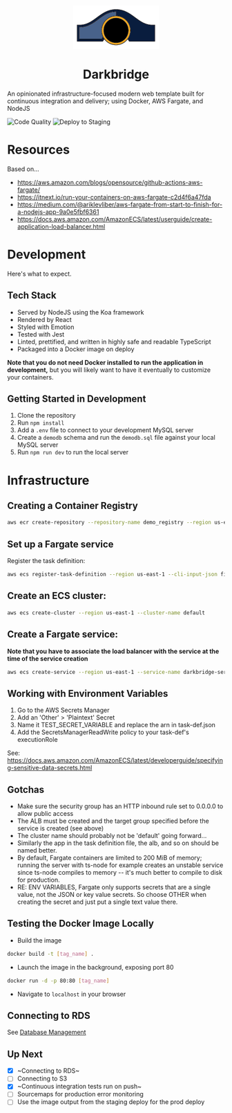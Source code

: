 <p align="center">
  <img width="200" height="100" src="/darkbridge.png">
</p>
<h1 align="center">Darkbridge</h1>

An opinionated infrastructure-focused modern web template built for continuous integration and delivery; using Docker, AWS Fargate, and NodeJS

![Code Quality](https://github.com/thomasmost/darkbridge/workflows/Code%20Quality/badge.svg)
![Deploy to Staging](https://github.com/thomasmost/darkbridge/workflows/Deploy%20to%20Staging%20Environment/badge.svg)

# Resources
Based on... 

* https://aws.amazon.com/blogs/opensource/github-actions-aws-fargate/
* https://itnext.io/run-your-containers-on-aws-fargate-c2d4f6a47fda
* https://medium.com/@ariklevliber/aws-fargate-from-start-to-finish-for-a-nodejs-app-9a0e5fbf6361
* https://docs.aws.amazon.com/AmazonECS/latest/userguide/create-application-load-balancer.html

# Development
Here's what to expect.

## Tech Stack
* Served by NodeJS using the Koa framework
* Rendered by React
* Styled with Emotion
* Tested with Jest
* Linted, prettified, and written in highly safe and readable TypeScript
* Packaged into a Docker image on deploy

**Note that you do not need Docker installed to run the application in development,** but you will likely want to have it eventually to customize your containers.

## Getting Started in Development

1. Clone the repository
2. Run `npm install`
3. Add a `.env` file to connect to your development MySQL server
4. Create a `demodb` schema and run the `demodb.sql` file against your local MySQL server
5. Run `npm run dev` to run the local server

# Infrastructure

## Creating a Container Registry

```bash
aws ecr create-repository --repository-name demo_registry --region us-east-1
```
## Set up a Fargate service

Register the task definition:

```bash
aws ecs register-task-definition --region us-east-1 --cli-input-json file://$HOME/darkbridge/task-def.json
```

## Create an ECS cluster:

```bash
aws ecs create-cluster --region us-east-1 --cluster-name default
```

## Create a Fargate service:

**Note that you have to associate the load balancer with the service at the time of the service creation**

```bash
aws ecs create-service --region us-east-1 --service-name darkbridge-service-staging --task-definition darkbridge-task-staging:1 --desired-count 2 --launch-type "FARGATE" --network-configuration "awsvpcConfiguration={subnets=[ [[private-subnet1]],[[public-subnet1]],[[private-subnet2]],[[public-subnet2]] ],securityGroups=[ [[security-group]] ]}" --load-balancers "targetGroupArn=[[arn]], containerName=darkbridge-container, containerPort=80"
```

## Working with Environment Variables
1. Go to the AWS Secrets Manager
2. Add an 'Other' > 'Plaintext' Secret
3. Name it TEST_SECRET_VARIABLE and replace the arn in task-def.json
4. Add the SecretsManagerReadWrite policy to your task-def's executionRole

See: https://docs.aws.amazon.com/AmazonECS/latest/developerguide/specifying-sensitive-data-secrets.html

## Gotchas

* Make sure the security group has an HTTP inbound rule set to 0.0.0.0 to allow public access
* The ALB must be created and the target group specified before the service is created (see above)
* The cluster name should probably not be 'default' going forward...
* Similarly the app in the task definition file, the alb, and so on should be named better.
* By default, Fargate containers are limited to 200 MiB of memory; running the server with ts-node for example creates an unstable service since ts-node compiles to memory -- it's much better to compile to disk for production.
* RE: ENV VARIABLES, Fargate only supports secrets that are a single value, not the JSON or key value secrets. So choose OTHER when creating the secret and just put a single text value there.

## Testing the Docker Image Locally

* Build the image
```bash
docker build -t [tag_name] .
```

* Launch the image in the background, exposing port 80
```bash
docker run -d -p 80:80 [tag_name]
```

* Navigate to `localhost` in your browser

## Connecting to RDS

See [Database Management](/docs/DatabaseManagement.md)

## Up Next

- [x] ~Connecting to RDS~
- [ ] Connecting to S3
- [x] ~Continuous integration tests run on push~
- [ ] Sourcemaps for production error monitoring
- [ ] Use the image output from the staging deploy for the prod deploy
